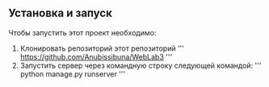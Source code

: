 ## Установка и запуск
Чтобы запустить этот проект необходимо:
1) Клонировать репозиторий этот репозиторий ''' https://github.com/Anubissibuna/WebLab3 '''
3) Запустить сервер через командную строку следующей командой: ''' python manage.py runserver '''
